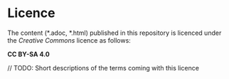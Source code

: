 # Licence

The content (*.adoc, *.html) published in this repository is licenced under the *Creative Commons* licence as follows:

**CC BY-SA 4.0**

// TODO: Short descriptions of the terms coming with this licence